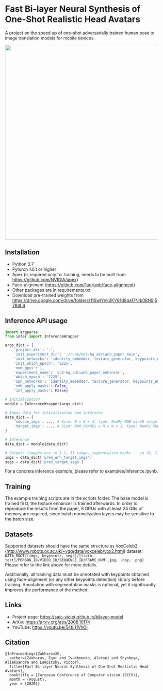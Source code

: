 # Fast Bi-layer Neural Synthesis of One-Shot Realistic Head Avatars

A project on the speed up of one-shot adversarially trained human pose to image translation models for mobile devices.

<img src="https://saic-violet.github.io/bilayer-model/assets/visuals_self.gif" width="640"/>

## Installation

* Python 3.7
* Pytorch 1.0.1 or higher
* Apex (is required only for training, needs to be built from https://github.com/NVIDIA/apex)
* Face-alignment (https://github.com/1adrianb/face-alignment)
* Other packages are in requirements.txt
* Download pre-trained weights from https://drive.google.com/drive/folders/11SwIYnk3KY61d8qa17Nlb0BN9j57B3L6

## Inference API usage

```python
import argparse
from infer import InferenceWrapper

args_dict = {
    'project_dir': '.',
    'init_experiment_dir': './runs/vc2-hq_adrianb_paper_main',
    'init_networks': 'identity_embedder, texture_generator, keypoints_embedder, inference_generator',
    'init_which_epoch': '2225',
    'num_gpus': 1,
    'experiment_name': 'vc2-hq_adrianb_paper_enhancer',
    'which_epoch': '1225',
    'spn_networks': 'identity_embedder, texture_generator, keypoints_embedder, inference_generator, texture_enhancer',
    'enh_apply_masks': False,
    'inf_apply_masks': False}

# Initialization
module = InferenceWrapper(args_dict)

# Input data for intiialization and inference
data_dict = {
    'source_imgs': ..., # Size: H x W x 3, type: NumPy RGB uint8 image
    'target_imgs': ..., # Size: NUM_FRAMES x H x W x 3, type: NumPy RGB uint8 images
}

# Inference
data_dict = module(data_dict)

# Outputs (images are in [-1, 1] range, segmentation masks -- in [0, 1])
imgs = data_dict['pred_enh_target_imgs']
segs = data_dict['pred_target_segs']
```

For a concrete inference example, please refer to examples/inference.ipynb.

## Training

The example training scripts are in the scripts folder. The base model is trained first, the texture enhancer is trained afterwards. In order to reproduce the results from the paper, 8 GPUs with at least 24 GBs of memory are required, since batch normalization layers may be sensitive to the batch size.

## Datasets

Supported datasets should have the same structure as VoxCeleb2 (http://www.robots.ox.ac.uk/~vgg/data/voxceleb/vox2.html) dataset:
```DATA_ROOT/[imgs, keypoints, segs]/[train, test]/PERSON_ID/VIDEO_ID/SEQUENCE_ID/FRAME_NUM[.jpg, .npy, .png]```
Please refer to the link above for more details.

Additionally, all training data must be annotated with keypoints obtained using face-alignment (or any other keypoints detection) library before training. Annotation with segmentation masks is optional, yet it significantly improves the performance of the method.

## Links

- Project page: https://saic-violet.github.io/bilayer-model
- ArXiv: https://arxiv.org/abs/2008.10174
- YouTube: https://youtu.be/54tji11VhOI

## Citation
```
@InProceedings{Zakharov20,
  author={Zakharov, Egor and Ivakhnenko, Aleksei and Shysheya, Aliaksandra and Lempitsky, Victor},
  title={Fast Bi-layer Neural Synthesis of One-Shot Realistic Head Avatars},
  booktitle = {European Conference of Computer vision (ECCV)},
  month = {August},
  year = {2020}}
```
